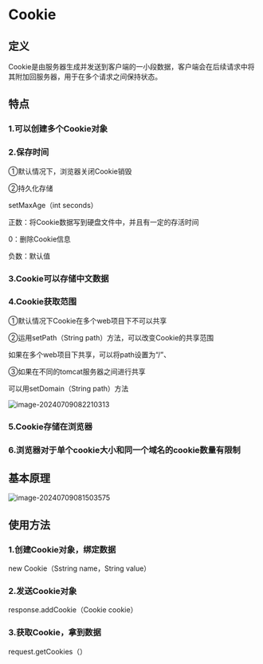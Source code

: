 # Cookie

## 定义

Cookie是由服务器生成并发送到客户端的一小段数据，客户端会在后续请求中将其附加回服务器，用于在多个请求之间保持状态。

## 特点

### 1.可以创建多个Cookie对象

### 2.保存时间

①默认情况下，浏览器关闭Cookie销毁

②持久化存储

setMaxAge（int seconds）

正数：将Cookie数据写到硬盘文件中，并且有一定的存活时间

0：删除Cookie信息

负数：默认值

### 3.Cookie可以存储中文数据

### 4.Cookie获取范围

①默认情况下Cookie在多个web项目下不可以共享

②运用setPath（String path）方法，可以改变Cookie的共享范围

如果在多个web项目下共享，可以将path设置为“/”、

③如果在不同的tomcat服务器之间进行共享

可以用setDomain（String path）方法

![image-20240709082210313](./../TyporaImage/image-20240709082210313.png)

### 5.Cookie存储在浏览器

### 6.浏览器对于单个cookie大小和同一个域名的cookie数量有限制



## 基本原理

![image-20240709081503575](./../TyporaImage/image-20240709081503575.png)



## 使用方法

### 1.创建Cookie对象，绑定数据

new Cookie（Sstring name，String value）

### 2.发送Cookie对象

response.addCookie（Cookie cookie）

### 3.获取Cookie，拿到数据

request.getCookies（）